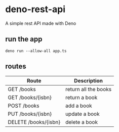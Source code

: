 # deno-rest-api
A simple rest API made with Deno

## run the app
`deno run --allow-all app.ts`

## routes

| Route                | Description              |
| -------------------- | ------------------------ |
| GET /books           | return all the books     |
| GET /books/{isbn}    | return a book            |
| POST /books          | add a book               |
| PUT /books/{isbn}    | update a book            |
| DELETE /books/{isbn} | delete a book            |
